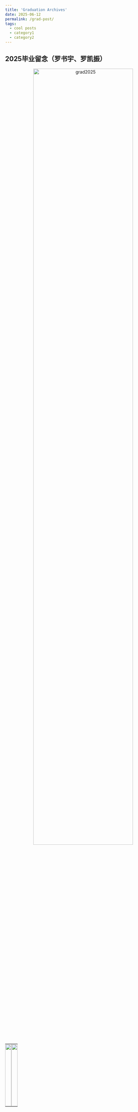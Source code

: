 ```yaml
---
title: 'Graduation Archives'
date: 2025-06-12
permalink: /grad-post/
tags:
  - cool posts
  - category1
  - category2
---
```



## 2025毕业留念（罗书宇、罗凯振）
<div style="text-align: center">
    <img src="../images/graduation/20250612grad2.jpg"  alt="grad2025" width="80%" height="auto"/>
</div>


<!-- <img src="https://github.com/lisong2019/web/raw/master/images/graduation/20250612grad1.jpg"  alt="grad2025" width="80%" height="auto"/>-->
</table>
<table style="width:100%; border-collapse: collapse;">
  <tr>
    <td style="width:50%; padding:0; text-align:center;">
      <img src="../images/graduation/20250612grad1.jpg" style="width:100%; height:200px; object-fit:cover;">
    </td>
    <td style="width:50%; padding:0; text-align:center;">
      <img src="../images/graduation/20250612grad1.jpg" style="width:100%; height:200px; object-fit:cover;">
    </td>
  </tr>
</table>
